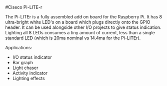 <!--
---
name: Pi-LITE-r
class: board
type: led
formfactor: Custom
image: 'pi-liter.png'
manufacturer: Ciseco
description: An 8 LED strip for the Raspberry Pi
url: http://www.averagemanvsraspberrypi.com/2014/04/how-to-use-pi-liter-from-ciseco.html
buy: http://cpc.farnell.com/wirelessthings/pi-liter/pi-lite-junior-led-io-board-for/dp/SC13293
pincount: 26
eeprom: no
power: 3v3
pin:
  '7':
    name: LED1
    direction: output
    active: high
  '11':
    name: LED2
    direction: output
    active: high
  '12':
    name: LED4
    direction: output
    active: high
  '13':
    name: LED3
    direction: output
    active: high
  '15':
    name: LED5
    direction: output
    active: high
  '16':
    name: LED6
    direction: output
    active: high
  '18':
    name: LED7
    direction: output
    active: high
  '22':
    name: LED8
    direction: output
    active: high
-->
#Ciseco Pi-LITE-r

The Pi-LITEr is a fully assembled add on board for the Raspberry Pi. It has 8 ultra-bright white LED's on a board which plugs directly onto the GPIO header. It can be used alongside other I/O projects to give status indication. Lighting all 8 LEDs consumes a tiny amount of current, less than a single standard LED (which is 20ma nominal vs 14.4ma for the Pi-LITEr).

Applications:

* I/O status indicator
* Bar graph
* Light chaser
* Activity indicator
* Lighting effects